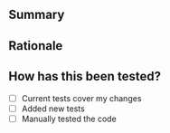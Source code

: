 ## Summary
<!-- Briefly describe the changes -->

## Rationale
<!-- Why are these changes necessary? -->

## How has this been tested?
- [ ] Current tests cover my changes
- [ ] Added new tests
- [ ] Manually tested the code

<!-- Describe the steps you've taken to verify the changes -->
